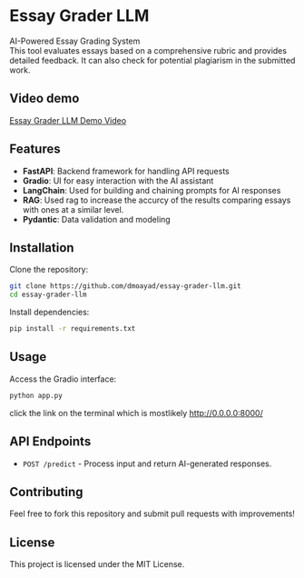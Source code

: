 # Essay Grader LLM

AI-Powered Essay Grading System  
This tool evaluates essays based on a comprehensive rubric and provides detailed feedback. It can also check for potential plagiarism in the submitted work.  

## Video demo
[Essay Grader LLM Demo Video](https://www.youtube.com/watch?v=CE6TPChDT2s)

## Features
- **FastAPI**: Backend framework for handling API requests
- **Gradio**: UI for easy interaction with the AI assistant
- **LangChain**: Used for building and chaining prompts for AI responses
- **RAG**: Used rag to increase the accurcy of the results comparing essays with ones at a similar level.
- **Pydantic**: Data validation and modeling

## Installation

Clone the repository:
```sh
git clone https://github.com/dmoayad/essay-grader-llm.git
cd essay-grader-llm
```

Install dependencies:
```sh
pip install -r requirements.txt
```

## Usage

Access the Gradio interface:
```sh
python app.py
```
click the link on the terminal which is mostlikely http://0.0.0.0:8000/

## API Endpoints
- `POST /predict` - Process input and return AI-generated responses.

## Contributing
Feel free to fork this repository and submit pull requests with improvements!

## License
This project is licensed under the MIT License.
